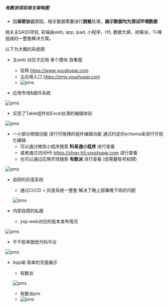 ##### 有数派项目相关架构图

- 因**保密协议**原因，相关数据需要进行**脱敏**处理，**展示数据均为测试环境数据**



相关主SASS项目, 前端由web, app, ipad, 小程序，H5, 数据大屏，树莓派，Tv等组成的一整套解决方案。

以下为大概的系统图

- 主web 对应子应用 单个模块 效果图
  - 官网 https://www.youshupai.com
  - 主应用入口 https://pms.youshupai.com
  - ![pms](./images/pms.png)

- 应用市场&插件系统

![pms](./images/ams.png)



- 实现了Table组件如Excel丝滑的编辑体验

![pms](./images/sms.png)



- 一小部分商城功能 进行可拖拽的组件编辑功能 通过约定的schema来进行可视化编辑
  - 可以通过微信小程序搜索 **料易通小程序** 进行查看
  - 或者通过访问H5  https://shop-h5.youshupai.com 进行查看
  - 也可以通过应用市场搜索 **有数派** 进行查看 (但需要账号权限)

![pms](./images/shop.png)





- 自研的灰度系统

  - 通过CI/CD + 灰度系统一整套 解决了晚上部署晚下班的问题

  ![pms](./images/gms.png)



- 内部自搭的私服
  - ysp-web对应的版本发布情况

![pms](./images/ysp-web.png)



- 不干胶单据低代码平台

![pms](./images/designer.png)



- App端 简单的页面展示

  - 有数派

  ![pms](./images/app-pro.png)

  - 有数派pro
  - ![pms](./images/app.png)